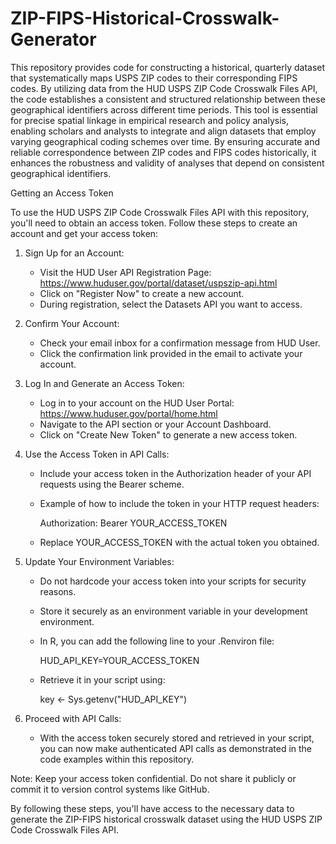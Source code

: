 # ZIP-FIPS-Historical-Crosswalk-Generator

This repository provides code for constructing a historical, quarterly dataset that systematically maps USPS ZIP codes to their corresponding FIPS codes. By utilizing data from the HUD USPS ZIP Code Crosswalk Files API, the code establishes a consistent and structured relationship between these geographical identifiers across different time periods. This tool is essential for precise spatial linkage in empirical research and policy analysis, enabling scholars and analysts to integrate and align datasets that employ varying geographical coding schemes over time. By ensuring accurate and reliable correspondence between ZIP codes and FIPS codes historically, it enhances the robustness and validity of analyses that depend on consistent geographical identifiers.

Getting an Access Token

To use the HUD USPS ZIP Code Crosswalk Files API with this repository, you'll need to obtain an access token. Follow these steps to create an account and get your access token:

1. Sign Up for an Account:
   - Visit the HUD User API Registration Page: https://www.huduser.gov/portal/dataset/uspszip-api.html
   - Click on "Register Now" to create a new account.
   - During registration, select the Datasets API you want to access.

2. Confirm Your Account:
   - Check your email inbox for a confirmation message from HUD User.
   - Click the confirmation link provided in the email to activate your account.

3. Log In and Generate an Access Token:
   - Log in to your account on the HUD User Portal: https://www.huduser.gov/portal/home.html
   - Navigate to the API section or your Account Dashboard.
   - Click on "Create New Token" to generate a new access token.

4. Use the Access Token in API Calls:
   - Include your access token in the Authorization header of your API requests using the Bearer scheme.
   - Example of how to include the token in your HTTP request headers:

     Authorization: Bearer YOUR_ACCESS_TOKEN

   - Replace YOUR_ACCESS_TOKEN with the actual token you obtained.

5. Update Your Environment Variables:
   - Do not hardcode your access token into your scripts for security reasons.
   - Store it securely as an environment variable in your development environment.
   - In R, you can add the following line to your .Renviron file:

     HUD_API_KEY=YOUR_ACCESS_TOKEN

   - Retrieve it in your script using:

     key <- Sys.getenv("HUD_API_KEY")

6. Proceed with API Calls:
   - With the access token securely stored and retrieved in your script, you can now make authenticated API calls as demonstrated in the code examples within this repository.

Note: Keep your access token confidential. Do not share it publicly or commit it to version control systems like GitHub.

By following these steps, you'll have access to the necessary data to generate the ZIP-FIPS historical crosswalk dataset using the HUD USPS ZIP Code Crosswalk Files API.
